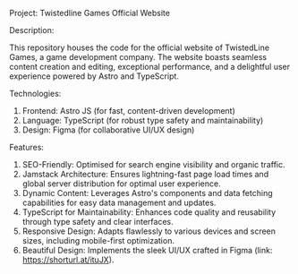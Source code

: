 Project: Twistedline Games Official Website

Description:

This repository houses the code for the official website of TwistedLine Games, a game development company. The website boasts seamless content creation and editing, exceptional performance, and a delightful user experience powered by Astro and TypeScript.

Technologies:

1. Frontend: Astro JS (for fast, content-driven development)
2. Language: TypeScript (for robust type safety and maintainability)
3. Design: Figma (for collaborative UI/UX design)

Features:

1. SEO-Friendly: Optimised for search engine visibility and organic traffic.
2. Jamstack Architecture: Ensures lightning-fast page load times and global server distribution for optimal user experience.
3. Dynamic Content: Leverages Astro's components and data fetching capabilities for easy data management and updates.
4. TypeScript for Maintainability: Enhances code quality and reusability through type safety and clear interfaces.
5. Responsive Design: Adapts flawlessly to various devices and screen sizes, including mobile-first optimization.
6. Beautiful Design: Implements the sleek UI/UX crafted in Figma (link: https://shorturl.at/ituJX).
